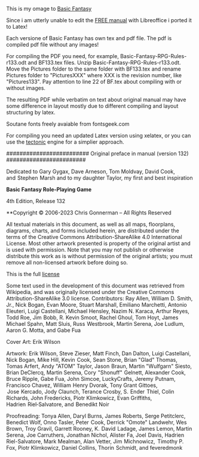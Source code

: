 This is my omage to [Basic Fantasy](https://www.basicfantasy.org/downloads.html) 

Since i am utterly unable to edit the [FREE manual](https://www.basicfantasy.org/downloads.html) with Libreoffice i ported it to Latex!

Each versione of Basic Fantasy has own tex and pdf file. The pdf is compiled pdf file without any images!

For compiling the PDF you need, for example, Basic-Fantasy-RPG-Rules-r133.odt and BF133.tex files. Unzip  Basic-Fantasy-RPG-Rules-r133.odt.  Move the Pictures folder to the same folder with BF133.tex and rename Pictures folder to "PicturesXXX" where XXX is the revision number, like "Pictures133". Pay attention to line 22 of BF.tex about compiling with or without images.

The resulting PDF while verbatim on text about original manual may have some difference in layout mostly due to different compiling and layout structuring by latex.

Soutane fonts freely avaiable from fontsgeek.com

For compiling you need an updated Latex version using xelatex, or you can use the [tectonic](https://tectonic-typesetting.github.io/en-US/) engine for a simplier approach.


######################### Original preface in manual (version 132) ########################

Dedicated to Gary Gygax, Dave Arneson, Tom Moldvay, David Cook, and  Stephen  Marsh and to my daughter Taylor, my first and best inspiration

**Basic Fantasy Role-Playing Game**

4th Edition, Release 132

**Copyright © 2006-2023 Chris Gonnerman – All Rights Reserved

All textual materials in this document, as well as all maps, floorplans, diagrams, charts, and forms included herein, are distributed under the terms of the Creative Commons Attribution-ShareAlike 4.0 International License.  Most other artwork presented is property of the original artist and is used with permission. Note that you may not publish or otherwise distribute this work as is without permission of the original artists; you must remove all non-licensed artwork before doing so.

This is the full  [license](https://creativecommons.org/licenses/by-sa/4.0/)

Some text used in the development of this document was retrieved from Wikipedia, and was originally licensed under the Creative Commons Attribution-ShareAlike 3.0 license.
Contributors:	Ray Allen, William D. Smith, Jr., Nick Bogan, Evan Moore, Stuart Marshall, Emiliano Marchetti, Antonio Eleuteri, Luigi Castellani, Michael Hensley, Nazim N. Karaca, Arthur Reyes, Todd Roe, Jim  Bobb, R. Kevin Smoot, Rachel Ghoul, Tom Hoyt, James Michael Spahn, Matt Sluis, Russ  Westbrook, Martin Serena, Joe Ludlum, Aaron G. Motta, and Gabe Fua

Cover Art:	Erik Wilson

Artwork:	Erik Wilson, Steve Zieser, Matt Finch, Dan Dalton, Luigi Castellani, Nick Bogan, Mike Hill, Kevin  Cook, Sean Stone, Brian "Glad" Thomas, Tomas Arfert, Andy "ATOM" Taylor, Jason  Braun, Martin "Wulfgarn" Siesto, Brian DeClercq, Martin Serena, Cory  "Shonuff"  Gelnett, Alexander Cook, Bruce Ripple, Gabe Fua, John Simcoe, LuckyCrafts, Jeremy  Putnam, Francisco Chavez, William  Henry Dvorak, Tony Grant Gittoes,  Jose  Kercado, Jody Claunch, Terance Crosby, S.  Ender  Thiel, Colin Richards, John Fredericks, Piotr Klimkowicz, Evan Griffiths, Hadrien  Riel‑Salvatore, and  Benedikt Noir

Proofreading:	Tonya Allen, Daryl Burns, James Roberts, Serge Petitclerc, Benedict Wolf, Onno Tasler, Peter  Cook, Derrick "Omote" Landwehr, Wes Brown, Troy Gravil, Garrett Rooney, K.  David  Ladage, James Lemon, Martin Serena, Joe Carruthers, Jonathan Nichol, Alister Fa, Joel  Davis, Hadrien Riel-Salvatore, Mark Mealman, Alan Vetter, Jim  Michnowicz,  Timothy P. Fox, Piotr Klimkowicz, Daniel Collins, Thorin  Schmidt, and feveredmonk
